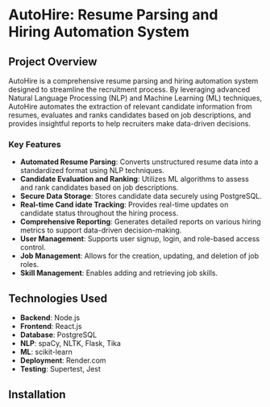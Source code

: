 # AutoHire: Resume Parsing and Hiring Automation System

## Project Overview

AutoHire is a comprehensive resume parsing and hiring automation system designed to streamline the recruitment process. By leveraging advanced Natural Language Processing (NLP) and Machine Learning (ML) techniques, AutoHire automates the extraction of relevant candidate information from resumes, evaluates and ranks candidates based on job descriptions, and provides insightful reports to help recruiters make data-driven decisions.

### Key Features

- **Automated Resume Parsing**: Converts unstructured resume data into a standardized format using NLP techniques.
- **Candidate Evaluation and Ranking**: Utilizes ML algorithms to assess and rank candidates based on job descriptions.
- **Secure Data Storage**: Stores candidate data securely using PostgreSQL.
- **Real-time Cand idate Tracking**: Provides real-time updates on candidate status throughout the hiring process.
- **Comprehensive Reporting**: Generates detailed reports on various hiring metrics to support data-driven decision-making.
- **User Management**: Supports user signup, login, and role-based access control.
- **Job Management**: Allows for the creation, updating, and deletion of job roles.
- **Skill Management**: Enables adding and retrieving job skills.

## Technologies Used

- **Backend**: Node.js
- **Frontend**: React.js
- **Database**: PostgreSQL
- **NLP**: spaCy, NLTK, Flask, Tika
- **ML**: scikit-learn
- **Deployment**: Render.com 
- **Testing**: Supertest, Jest

## Installation
